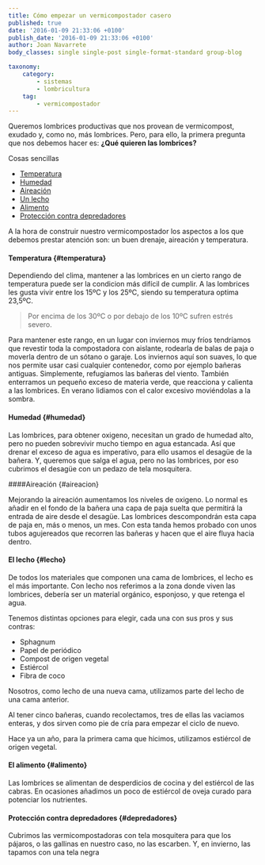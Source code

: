 ```yaml
---
title: Cómo empezar un vermicompostador casero
published: true
date: '2016-01-09 21:33:06 +0100'
publish_date: '2016-01-09 21:33:06 +0100'
author: Joan Navarrete
body_classes: single single-post single-format-standard group-blog

taxonomy:
    category:
        - sistemas
        - lombricultura
    tag:
        - vermicompostador
---
```




Queremos lombrices productivas que nos provean de vermicompost, exudado y,
como no, más lombrices. Pero, para ello, la primera pregunta que nos
debemos hacer es: **¿Qué quieren las lombrices?**



Cosas sencillas

* [Temperatura](#temperatura)
* [Humedad](#humedad)
* [Aireación](#aireacion)
* [Un lecho](#lecho)
* [Alimento](#alimento)
* [Protección contra depredadores](#depredadores)

A la hora de construir nuestro vermicompostador los aspectos a los que
debemos prestar atención son: un buen drenaje, aireación y temperatura.


#### Temperatura  {#temperatura}

Dependiendo del clima, mantener a las lombrices en un cierto rango de
temperatura puede ser la condicion más difícil de cumplir. A las lombrices les gusta vivir entre
los 15ºC y los 25ºC, siendo su temperatura optima 23,5ºC.

> Por encima de los 30ºC o por debajo de los 10ºC sufren estrés
severo.

Para mantener este rango, en un lugar con inviernos muy
fríos tendríamos que revestir toda la compostadora con aislante,
rodearla de balas de paja o moverla dentro de un sótano o garaje. Los
inviernos aquí son suaves, lo que nos permite usar casi cualquier
contenedor, como por ejemplo bañeras antiguas. Simplemente,
refugiamos las bañeras del viento. También enterramos un
pequeño exceso de materia verde, que reacciona y calienta a las
lombrices. En verano lidiamos con el calor excesivo moviéndolas a la
sombra.

#### Humedad  {#humedad}

Las lombrices, para obtener oxigeno, necesitan un grado de humedad alto, pero
no pueden sobrevivir mucho tiempo en agua estancada. Así que drenar
el exceso de agua es imperativo, para ello usamos el desag&uuml;e de la
bañera. Y, queremos que salga el agua, pero no las lombrices, por eso
cubrimos el desag&uuml;e con un pedazo de tela mosquitera.

####Aireación  {#aireacion}

Mejorando la aireación aumentamos los niveles de oxigeno. Lo normal es
añadir en el fondo de la bañera una capa de paja suelta que
permitirá la entrada de aire desde el desag&uuml;e. Las lombrices
descompondrán esta capa de paja en, más o menos, un mes. Con
esta tanda hemos probado con unos tubos agujereados que recorren las
bañeras y hacen que el aire fluya hacia dentro.


#### El lecho  {#lecho}

De todos los materiales que componen una cama de lombrices, el lecho es el
más importante. Con lecho nos referimos a la zona donde viven las
lombrices, debería ser un material orgánico, esponjoso, y que
retenga el agua.

Tenemos distintas opciones para elegir, cada una con sus pros y sus contras:

* Sphagnum
* Papel de periódico
* Compost de origen vegetal
* Estiércol 
* Fibra de coco


Nosotros, como lecho de una nueva cama, utilizamos parte del lecho de una
cama anterior.

Al tener cinco bañeras, cuando recolectamos, tres de ellas las
vaciamos enteras, y dos sirven como pie de cría para empezar el ciclo de
nuevo.

Hace ya un año, para la primera cama que hicimos, utilizamos
estiércol de origen vegetal.

#### El alimento {#alimento}

Las lombrices se alimentan de desperdicios de cocina y del estiércol
de las cabras. En ocasiones añadimos un poco de estiércol de
oveja curado para potenciar los nutrientes.


#### Protección contra depredadores {#depredadores}

Cubrimos las vermicompostadoras con tela mosquitera para que los
pájaros, o las gallinas en nuestro caso, no las escarben. Y, en invierno,
las tapamos con una tela negra




